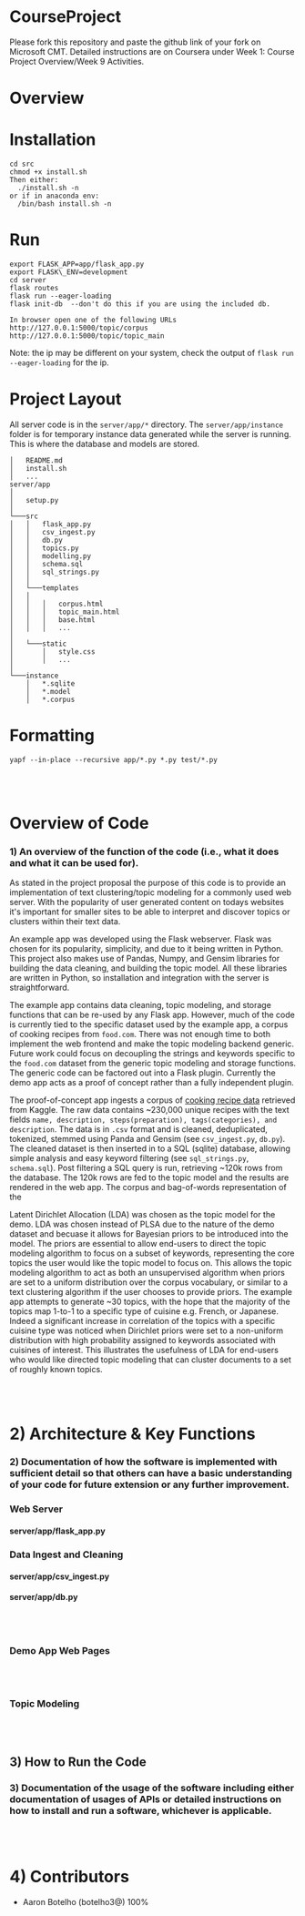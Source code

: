 # CourseProject

Please fork this repository and paste the github link of your fork on Microsoft CMT. Detailed instructions are on Coursera under Week 1: Course Project Overview/Week 9 Activities.

# Overview


# Installation
```
cd src
chmod +x install.sh
Then either:
  ./install.sh -n
or if in anaconda env:
  /bin/bash install.sh -n  
```

# Run
```
export FLASK_APP=app/flask_app.py
export FLASK\_ENV=development
cd server
flask routes
flask run --eager-loading  
flask init-db  --don't do this if you are using the included db.

In browser open one of the following URLs
http://127.0.0.1:5000/topic/corpus
http://127.0.0.1:5000/topic/topic_main
```

Note: the ip may be different on your system, check the output of `flask run --eager-loading`
for the ip.


# Project Layout

All server code is in the `server/app/*` directory. The `server/app/instance` folder
is for temporary instance data generated while the server is running. This is where
the database and models are stored.


```
│   README.md
│   install.sh
│   ...
server/app
│   
│   setup.py
│
└───src
│   │   flask_app.py
│   │   csv_ingest.py
│   │   db.py
│   │   topics.py
│   │   modelling.py
│   │   schema.sql
│   │   sql_strings.py
│   │
│   └───templates
│   │
│   │   │   corpus.html
│   │   │   topic_main.html
│   │   │   base.html
│   │   │   ...
│
│   └───static
│       │   style.css
│       │   ...
│   
└───instance
    │   *.sqlite
    │   *.model
    │   *.corpus
```


# Formatting
`yapf --in-place --recursive app/*.py *.py test/*.py`

<br/><br/>

# Overview of Code
### 1) An overview of the function of the code (i.e., what it does and what it can be used for).

As stated in the project proposal the purpose of this code is to provide an implementation
of text clustering/topic modeling for a commonly used web server. With the popularity of 
user generated content on todays websites it's important for smaller sites to be able to
interpret and discover topics or clusters within their text data. 

An example app was developed using the Flask webserver.
Flask was chosen for its popularity, simplicity, and due to it being written in Python.
This project also makes use of Pandas, Numpy,
and Gensim libraries for building the data cleaning, and building the topic model. All these libraries are
written in Python, so installation and integration with the server is straightforward.

The example app contains data cleaning, topic modeling, and storage functions that can be
re-used by any Flask app. However, much of the code is currently tied to the specific dataset used
by the example app, a corpus of cooking recipes from `food.com`. There was not enough time to both
implement the web frontend and make the topic modeling backend generic.
Future work could focus on decoupling the strings and keywords specific to the `food.com` dataset from the generic 
topic modeling and storage functions. The generic code can be factored out into a
Flask plugin. Currently the demo app acts as a proof of concept rather than a fully independent
plugin.

The proof-of-concept app ingests a corpus of [cooking recipe data](https://www.kaggle.com/shuyangli94/food-com-recipes-and-user-interactions?select=RAW_recipes.csv) retrieved from Kaggle. The raw data contains
~230,000 unique recipes with the text fields `name, description, steps(preparation), tags(categories), and description`.
The data is in `.csv` format and is cleaned, deduplicated, tokenized, stemmed using Panda and Gensim 
(see `csv_ingest.py`, `db.py`). The cleaned dataset is then inserted in to a SQL (sqlite) database,
allowing simple analysis and easy keyword filtering (see `sql_strings.py`, `schema.sql`). Post filtering
a SQL query is run, retrieving ~120k rows from the database. The 120k rows are fed to the topic model
and the results are rendered in the web app. The corpus and bag-of-words representation of the 

Latent Dirichlet Allocation (LDA) was chosen as the topic model for the demo.
LDA was chosen instead of PLSA due to the nature of the demo dataset and becuase it allows for
Bayesian priors to be introduced into the model. The priors are essential to allow end-users to direct the topic modeling algorithm
to focus on a subset of keywords, representing the core topics the user would like the 
topic model to focus on. This allows the topic modeling algorithm to act as both an unsupervised
algorithm when priors are set to a uniform distribution over the corpus vocabulary, or similar 
to a text clustering algorithm if the user chooses to provide priors. The example app attempts to generate
~30 topics, with the hope that the majority of the topics map 1-to-1 to a specific type of cuisine
e.g. French, or Japanese. Indeed a significant increase in correlation of the topics with a specific cuisine
type was noticed when Dirichlet priors were set to a non-uniform distribution with high probability
assigned to keywords associated with cuisines of interest. This illustrates the usefulness of LDA
for end-users who would like directed topic modeling that can cluster documents to a set of roughly
known topics.

<br/><br/>

# 2) Architecture & Key Functions
### 2) Documentation of how the software is implemented with sufficient detail so that others can have a basic understanding of your code for future extension or any further improvement.

### Web Server

#### server/app/flask_app.py

### Data Ingest and Cleaning

#### server/app/csv_ingest.py
#### server/app/db.py

<br/><br/>

### Demo App Web Pages

<br/><br/>

### Topic Modeling



<br/><br/>

## 3) How to Run the Code
### 3) Documentation of the usage of the software including either documentation of usages of APIs or detailed instructions on how to install and run a software, whichever is applicable.

<br/><br/>

# 4) Contributors

- Aaron Botelho (botelho3@) 100%
